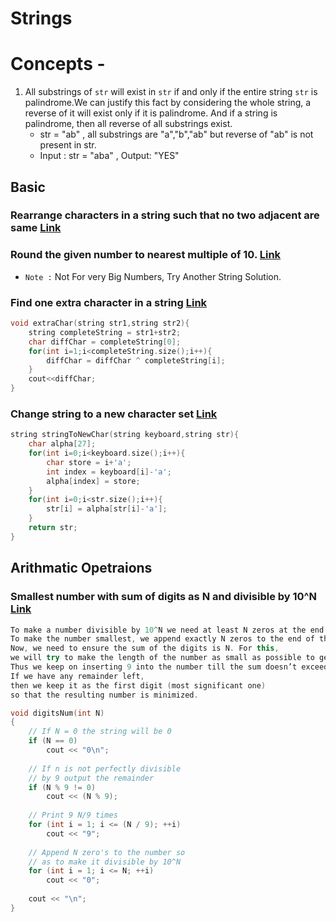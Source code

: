 # Strings

# Concepts -
1.  All substrings of `str` will exist in `str` if and only if the entire string `str` is palindrome.We can justify this fact by considering the whole string, a reverse of it will exist only if it is palindrome. And if a string is palindrome, then all reverse of all substrings exist.
	- str = "ab" , all substrings are "a","b","ab" but reverse of "ab" is not present in str.
	- Input : str = "aba" , Output: "YES"

## Basic
### Rearrange characters in a string such that no two adjacent are same [Link](https://www.geeksforgeeks.org/rearrange-characters-string-no-two-adjacent/) 

### Round the given number to nearest multiple of 10.  [Link](https://www.geeksforgeeks.org/round-the-given-number-to-nearest-multiple-of-10/)
- `Note :` Not For very Big Numbers, Try Another String Solution.

### Find one extra character in a string [Link](https://www.geeksforgeeks.org/find-one-extra-character-string/)
```cpp
void extraChar(string str1,string str2){
	string completeString = str1+str2;
	char diffChar = completeString[0];
	for(int i=1;i<completeString.size();i++){
		diffChar = diffChar ^ completeString[i];
	}
	cout<<diffChar;
}
```
### Change string to a new character set [Link](https://www.geeksforgeeks.org/find-one-extra-character-string/)
```cpp
string stringToNewChar(string keyboard,string str){
	char alpha[27];
	for(int i=0;i<keyboard.size();i++){
		char store = i+'a';
		int index = keyboard[i]-'a';
		alpha[index] = store;
	}
	for(int i=0;i<str.size();i++){
		str[i] = alpha[str[i]-'a'];
	}
	return str;
}
```


## Arithmatic Opetraions
### Smallest number with sum of digits as N and divisible by 10^N [Link](https://www.geeksforgeeks.org/smallest-number-sum-digits-n-divisible-10n/)

```cpp
To make a number divisible by 10^N we need at least N zeros at the end of the number. 
To make the number smallest, we append exactly N zeros to the end of the number. 
Now, we need to ensure the sum of the digits is N. For this, 
we will try to make the length of the number as small as possible to get the answer. 
Thus we keep on inserting 9 into the number till the sum doesn’t exceed N. 
If we have any remainder left, 
then we keep it as the first digit (most significant one) 
so that the resulting number is minimized.
```

```cpp
void digitsNum(int N)
{
    // If N = 0 the string will be 0
    if (N == 0)
        cout << "0\n";
     
    // If n is not perfectly divisible
    // by 9 output the remainder
    if (N % 9 != 0)
        cout << (N % 9);
     
    // Print 9 N/9 times
    for (int i = 1; i <= (N / 9); ++i)
        cout << "9";
     
    // Append N zero's to the number so
    // as to make it divisible by 10^N
    for (int i = 1; i <= N; ++i)
        cout << "0";
     
    cout << "\n";
}
```

